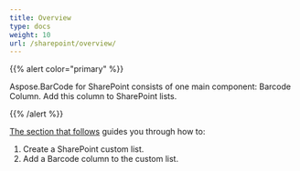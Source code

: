 ```yaml
---
title: Overview
type: docs
weight: 10
url: /sharepoint/overview/
---
```


{{% alert color="primary" %}} 

Aspose.BarCode for SharePoint consists of one main component: Barcode Column. Add this column to SharePoint lists. 

{{% /alert %}} 

[The section that follows](/barcode/sharepoint/add-barcode-column-to-sharepoint-lists/) guides you through how to:

1. Create a SharePoint custom list.
1. Add a Barcode column to the custom list.
